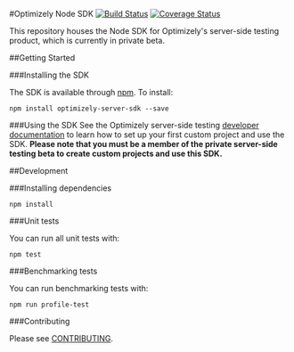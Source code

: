 #Optimizely Node SDK
[![Build Status](https://travis-ci.org/optimizely/node-sdk.svg?branch=master)](https://travis-ci.org/optimizely/node-sdk)
[![Coverage Status](https://coveralls.io/repos/github/optimizely/node-sdk/badge.svg?branch=master&t=pegN7y)](https://coveralls.io/github/optimizely/node-sdk?branch=master)

This repository houses the Node SDK for Optimizely's server-side testing product, which is currently in private beta.

##Getting Started

###Installing the SDK

The SDK is available through [npm](https://npmjs.com/package/optimizely-server-sdk). To install:

```
npm install optimizely-server-sdk --save
```

###Using the SDK
See the Optimizely server-side testing [developer documentation](http://developers.optimizely.com/server/reference/index.html) to learn how to set up your first custom project and use the SDK. **Please note that you must be a member of the private server-side testing beta to create custom projects and use this SDK.**

##Development

###Installing dependencies

```npm install```

###Unit tests

You can run all unit tests with:
```
npm test
```

###Benchmarking tests

You can run benchmarking tests with:
```
npm run profile-test
```

###Contributing

Please see [CONTRIBUTING](CONTRIBUTING.md).
